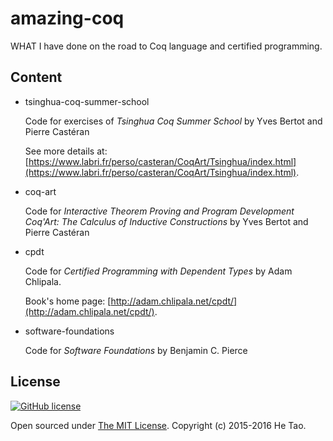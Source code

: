 # amazing-coq

WHAT I have done on the road to Coq language and certified programming.

Content
-------

+ tsinghua-coq-summer-school

    Code for exercises of _Tsinghua Coq Summer School_ by Yves Bertot and Pierre Castéran

    See more details at: [https://www.labri.fr/perso/casteran/CoqArt/Tsinghua/index.html](https://www.labri.fr/perso/casteran/CoqArt/Tsinghua/index.html).

+ coq-art

    Code for _Interactive Theorem Proving and Program Development Coq'Art: The Calculus of Inductive Constructions_ by Yves Bertot and Pierre Castéran

+ cpdt

    Code for _Certified Programming with Dependent Types_ by Adam Chlipala.

    Book's home page: [http://adam.chlipala.net/cpdt/](http://adam.chlipala.net/cpdt/).

+ software-foundations

    Code for _Software Foundations_ by Benjamin C. Pierce

License
-------

[![GitHub license](https://img.shields.io/badge/license-MIT-blue.svg)](https://raw.githubusercontent.com/sighingnow/amazing-coq/master/LICENSE)

Open sourced under [The MIT License](LICENSE). Copyright (c) 2015-2016 He Tao.


